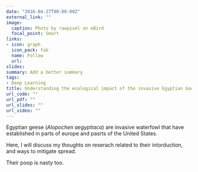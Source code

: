 ```yaml
---
date: "2016-04-27T00:00:00Z"
external_link: ""
image:
  caption: Photo by rawpixel on eBird
  focal_point: Smart
links:
- icon: graph
  icon_pack: fab
  name: Follow
  url: 
slides: 
summary: Add a better summary 
tags:
- Deep Learning
title: Understanding the ecological impact of the invasive Egyptian Goose 
url_code: ""
url_pdf: ""
url_slides: ""
url_video: ""
---
```


Egyptian geese (_Alopochen aegyptiaca_) are invasive waterfowl that have established in parts of europe and pasrts of the United States.

Here, I will discuss my thoughts on reserach related to their intorduction, and ways to mitigate spread.

Their poop is nasty too. 
